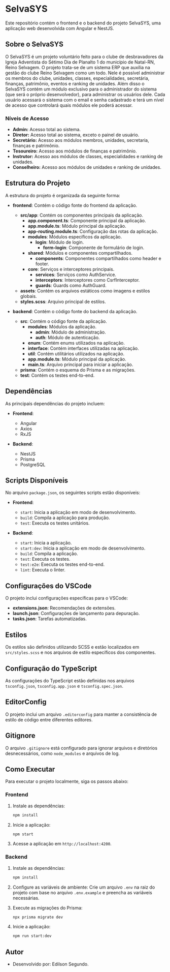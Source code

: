# SelvaSYS

Este repositório contém o frontend e o backend do projeto SelvaSYS, uma aplicação web desenvolvida com Angular e NestJS.

## Sobre o SelvaSYS

O SelvaSYS é um projeto voluntário feito para o clube de desbravadores da Igreja Adventista do Sétimo Dia de Planalto 1 do município de Natal-RN, Reino Selvagem. O projeto trata-se de um sistema ERP que auxília na gestão do clube Reino Selvagem como um todo. Nele é possível administrar os membros do clube, unidades, classes, especialidades, secretária, finanças, patrimônio, eventos e ranking de unidades. Além disso o SelvaSYS contém um módulo exclusivo para o administrador do sistema (que será o próprio desenvolvedor), para administrar os usuários dele. Cada usuário acessará o sistema com o email e senha cadastrado e terá um nível de acesso que controlará quais módulos ele poderá acessar.

### Níveis de Acesso

- **Admin:** Acesso total ao sistema.
- **Diretor:** Acesso total ao sistema, exceto o painel de usuário.
- **Secretário:** Acesso aos módulos membros, unidades, secretaria, finanças e patrimônio.
- **Tesoureiro:** Acesso aos módulos de finanças e patrimônio.
- **Instrutor:** Acesso aos módulos de classes, especialidades e ranking de unidades.
- **Conselheiro:** Acesso aos módulos de unidades e ranking de unidades.

## Estrutura do Projeto

A estrutura do projeto é organizada da seguinte forma:

- **frontend**: Contém o código fonte do frontend da aplicação.
  - **src/app**: Contém os componentes principais da aplicação.
    - **app.component.ts**: Componente principal da aplicação.
    - **app.module.ts**: Módulo principal da aplicação.
    - **app-routing.module.ts**: Configuração das rotas da aplicação.
    - **modules**: Módulos específicos da aplicação.
      - **login**: Módulo de login.
        - **form-login**: Componente de formulário de login.
    - **shared**: Módulos e componentes compartilhados.
      - **components**: Componentes compartilhados como header e footer.
    - **core**: Serviços e interceptores principais.
      - **services**: Serviços como AuthService.
      - **interceptors**: Interceptores como CsrfInterceptor.
      - **guards**: Guards como AuthGuard.
  - **assets**: Contém os arquivos estáticos como imagens e estilos globais.
  - **styles.scss**: Arquivo principal de estilos.

- **backend**: Contém o código fonte do backend da aplicação.
  - **src**: Contém o código fonte da aplicação.
    - **modules**: Módulos da aplicação.
      - **admin**: Módulo de administração.
      - **auth**: Módulo de autenticação.
    - **enum**: Contém enums utilizados na aplicação.
    - **interface**: Contém interfaces utilizadas na aplicação.
    - **util**: Contém utilitários utilizados na aplicação.
    - **app.module.ts**: Módulo principal da aplicação.
    - **main.ts**: Arquivo principal para iniciar a aplicação.
  - **prisma**: Contém o esquema do Prisma e as migrações.
  - **test**: Contém os testes end-to-end.

## Dependências

As principais dependências do projeto incluem:

- **Frontend**:
  - Angular
  - Axios
  - RxJS

- **Backend**:
  - NestJS
  - Prisma
  - PostgreSQL

## Scripts Disponíveis

No arquivo `package.json`, os seguintes scripts estão disponíveis:

- **Frontend**:
  - `start`: Inicia a aplicação em modo de desenvolvimento.
  - `build`: Compila a aplicação para produção.
  - `test`: Executa os testes unitários.

- **Backend**:
  - `start`: Inicia a aplicação.
  - `start:dev`: Inicia a aplicação em modo de desenvolvimento.
  - `build`: Compila a aplicação.
  - `test`: Executa os testes.
  - `test:e2e`: Executa os testes end-to-end.
  - `lint`: Executa o linter.

## Configurações do VSCode

O projeto inclui configurações específicas para o VSCode:

- **extensions.json**: Recomendações de extensões.
- **launch.json**: Configurações de lançamento para depuração.
- **tasks.json**: Tarefas automatizadas.

## Estilos

Os estilos são definidos utilizando SCSS e estão localizados em `src/styles.scss` e nos arquivos de estilo específicos dos componentes.

## Configuração do TypeScript

As configurações do TypeScript estão definidas nos arquivos `tsconfig.json`, `tsconfig.app.json` e `tsconfig.spec.json`.

## EditorConfig

O projeto inclui um arquivo `.editorconfig` para manter a consistência de estilo de código entre diferentes editores.

## Gitignore

O arquivo `.gitignore` está configurado para ignorar arquivos e diretórios desnecessários, como `node_modules` e arquivos de log.

## Como Executar

Para executar o projeto localmente, siga os passos abaixo:

### Frontend

1. Instale as dependências:

   ```bash
   npm install
   ```

2. Inicie a aplicação:

   ```bash
   npm start
   ```

3. Acesse a aplicação em `http://localhost:4200`.

### Backend

1. Instale as dependências:

   ```bash
   npm install
   ```

2. Configure as variáveis de ambiente:
   Crie um arquivo `.env` na raiz do projeto com base no arquivo `.env.example` e preencha as variáveis necessárias.

3. Execute as migrações do Prisma:

   ```bash
   npx prisma migrate dev
   ```

4. Inicie a aplicação:

   ```bash
   npm run start:dev
   ```

## Autor

- Desenvolvido por: Edilson Segundo.
